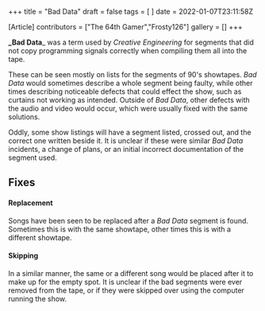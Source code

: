 +++
title = "Bad Data"
draft = false
tags = [ ]
date = 2022-01-07T23:11:58Z

[Article]
contributors = ["The 64th Gamer","Frosty126"]
gallery = []
+++

**_Bad Data**_ was a term used by _Creative Engineering_ for segments that did not copy programming signals correctly when compiling them all into the tape. 

These can be seen mostly on lists for the segments of 90's showtapes. _Bad Data_ would sometimes describe a whole segment being faulty, while other times describing noticeable defects that could effect the show, such as curtains not working as intended. Outside of _Bad Data_, other defects with the audio and video would occur, which were usually fixed with the same solutions.

Oddly, some show listings will have a segment listed, crossed out, and the correct one written beside it. It is unclear if these were similar _Bad Data_ incidents, a change of plans, or an initial incorrect documentation of the segment used.

## Fixes ##

#### Replacement ####
Songs have been seen to be replaced after a _Bad Data_ segment is found. Sometimes this is with the same showtape, other times this is with a different showtape.

#### Skipping ####
In a similar manner, the same or a different song would be placed after it to make up for the empty spot. It is unclear if the bad segments were ever removed from the tape, or if they were skipped over using the computer running the show.